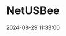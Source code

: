 ---
layout: post
title: NetUSBee
summary: 
date: '2024-08-29 11:33:00'
tags: [Atari, Atari ST, Network Devices]
---